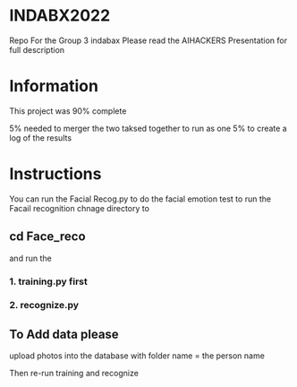 # INDABX2022
Repo For the Group 3 indabax
Please read the AIHACKERS Presentation for full description

# Information
This project was 90% complete

5% needed to merger the two taksed together to run as one
5% to create a log of the results 


# Instructions
 
 You can run the Facial Recog.py to do the facial emotion test
 to run the Facail recognition chnage directory to 
 ## cd Face_reco
 and run the
### 1. training.py first
### 2. recognize.py

## To Add data please

upload photos into the database with folder name = the person name

Then re-run training and  recognize
